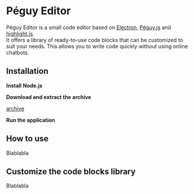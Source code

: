 # Péguy Editor

Péguy Editor is a small code editor based on [Electron](https://www.electronjs.org/), [Péguy.js](https://github.com/Killfaeh/Peguy.js) and [highlight.js](https://highlightjs.org/). </br>
It offers a library of ready-to-use code blocks that can be customized to suit your needs. This allows you to write code quickly without using online chatbots.

## Installation

**Install Node.js**

**Download and extract the archive**

[archive](https://drive.google.com/file/d/1gWRVWW9li51609z9BfiJkvzBM3MaxLfr/view?usp=sharing) </br>

**Run the application**

## How to use

Blablabla

## Customize the code blocks library

Blablabla
